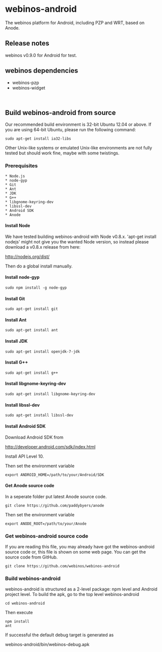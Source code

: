 # webinos-android

The webinos platform for Android, including PZP and WRT, based on Anode.


## Release notes

webinos v0.9.0 for Android for test.


## webinos dependencies

* webinos-pzp
* webinos-widget

<br>

## Build webinos-android from source

Our recommended build environment is 32-bit Ubuntu 12.04 or above. If you are using 64-bit Ubuntu, please run the following command:

    sudo apt-get install ia32-libs

Other Unix-like systems or emulated Unix-like environments are not fully tested but should work fine, maybe with some twistings. 


### Prerequisites

    * Node.js
    * node-gyp
    * Git
    * Ant
    * JDK
    * G++
    * libgnome-keyring-dev
    * libssl-dev
    * Android SDK
    * Anode


#### Install Node

We have tested building webinos-android with Node v0.8.x. 'apt-get install nodejs' might not give you the wanted Node version, so instead please download a v0.8.x release from here:

http://nodejs.org/dist/

Then do a global install manually.


#### Install node-gyp

    sudo npm install -g node-gyp


#### Install Git

    sudo apt-get install git


#### Install Ant

    sudo apt-get install ant


#### Install JDK

    sudo apt-get install openjdk-7-jdk


#### Install G++

    sudo apt-get install g++


#### Install libgnome-keyring-dev

    sudo apt-get install libgnome-keyring-dev


#### Install libssl-dev

    sudo apt-get install libssl-dev


#### Install Android SDK

Download Android SDK from 

http://developer.android.com/sdk/index.html

Install API Level 10.

Then set the environment variable

    export ANDROID_HOME=/path/to/your/Android/SDK


#### Get Anode source code

In a seperate folder put latest Anode source code.

    git clone https://github.com/paddybyers/anode

Then set the environment variable

    export ANODE_ROOT=/path/to/your/Anode


### Get webinos-android source code

If you are reading this file, you may already have got the webinos-android source code or, this file is shown on some web page. You can get the source code from GitHub.

    git clone https://github.com/webinos/webinos-android


### Build webinos-android

webinos-android is structured as a 2-level package: npm level and Android project level. To build the apk, go to the top level webinos-android

    cd webinos-android
    
Then execute

    npm install
    ant

If successful the default debug target is generated as

webinos-android/bin/webinos-debug.apk


